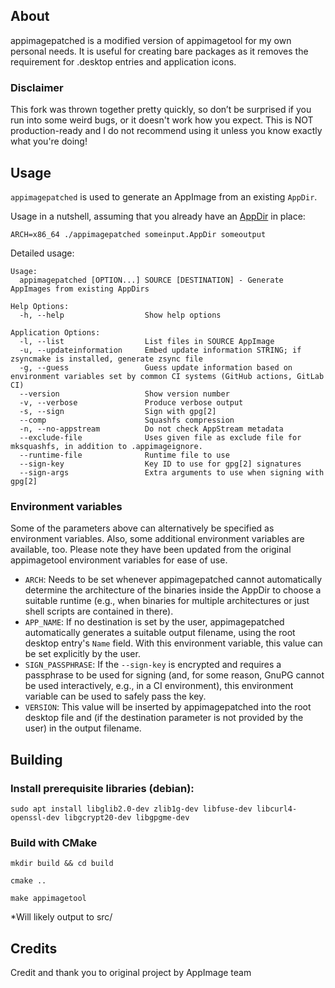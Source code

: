 ## About
appimagepatched is a modified version of appimagetool for my own personal needs.
It is useful for creating bare packages as it removes the requirement for .desktop entries and application icons.

### Disclaimer
This fork was thrown together pretty quickly, so don’t be surprised if you run into some weird bugs, or it doesn't work how you expect. This is NOT production-ready and I do not recommend using it unless you know exactly what you're doing!

## Usage

`appimagepatched` is used to generate an AppImage from an existing `AppDir`.

Usage in a nutshell, assuming that you already have an [AppDir](https://github.com/AppImage/AppImageSpec/blob/master/draft.md#appdir) in place:

```
ARCH=x86_64 ./appimagepatched someinput.AppDir someoutput
```

Detailed usage:
```
Usage:
  appimagepatched [OPTION...] SOURCE [DESTINATION] - Generate AppImages from existing AppDirs

Help Options:
  -h, --help                  Show help options

Application Options:
  -l, --list                  List files in SOURCE AppImage
  -u, --updateinformation     Embed update information STRING; if zsyncmake is installed, generate zsync file
  -g, --guess                 Guess update information based on environment variables set by common CI systems (GitHub actions, GitLab CI)
  --version                   Show version number
  -v, --verbose               Produce verbose output
  -s, --sign                  Sign with gpg[2]
  --comp                      Squashfs compression
  -n, --no-appstream          Do not check AppStream metadata
  --exclude-file              Uses given file as exclude file for mksquashfs, in addition to .appimageignore.
  --runtime-file              Runtime file to use
  --sign-key                  Key ID to use for gpg[2] signatures
  --sign-args                 Extra arguments to use when signing with gpg[2]
```

### Environment variables

Some of the parameters above can alternatively be specified as environment variables. Also, some additional environment variables are available, too.
Please note they have been updated from the original appimagetool environment variables for ease of use.

- `ARCH`: Needs to be set whenever appimagepatched cannot automatically determine the architecture of the binaries inside the AppDir to choose a suitable runtime (e.g., when binaries for multiple architectures or just shell scripts are contained in there).
- `APP_NAME`: If no destination is set by the user, appimagepatched automatically generates a suitable output filename, using the root desktop entry's `Name` field. With this environment variable, this value can be set explicitly by the user.
- `SIGN_PASSPHRASE`: If the `--sign-key` is encrypted and requires a passphrase to be used for signing (and, for some reason, GnuPG cannot be used interactively, e.g., in a CI environment), this environment variable can be used to safely pass the key.
- `VERSION`: This value will be inserted by appimagepatched into the root desktop file and (if the destination parameter is not provided by the user) in the output filename.

## Building

### Install prerequisite libraries (debian):
```
sudo apt install libglib2.0-dev zlib1g-dev libfuse-dev libcurl4-openssl-dev libgcrypt20-dev libgpgme-dev
```
### Build with CMake
```
mkdir build && cd build
```
```
cmake ..
```
```
make appimagetool
```
*Will likely output to src/
## Credits
Credit and thank you to original project by AppImage team
